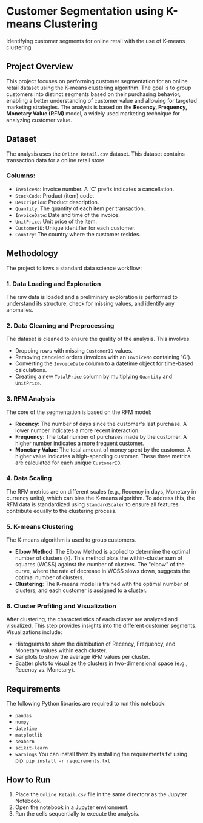 # Customer Segmentation using K-means Clustering
Identifying customer segments for online retail with the use of K-means clustering

## Project Overview
This project focuses on performing customer segmentation for an online retail dataset using the K-means clustering algorithm. The goal is to group customers into distinct segments based on their purchasing behavior, enabling a better understanding of customer value and allowing for targeted marketing strategies. The analysis is based on the **Recency, Frequency, Monetary Value (RFM)** model, a widely used marketing technique for analyzing customer value.

## Dataset
The analysis uses the `Online Retail.csv` dataset. This dataset contains transaction data for a online retail store.
### Columns:
- `InvoiceNo`: Invoice number. A 'C' prefix indicates a cancellation.
- `StockCode`: Product (item) code.
- `Description`: Product description.
- `Quantity`: The quantity of each item per transaction.
- `InvoiceDate`: Date and time of the invoice.
- `UnitPrice`: Unit price of the item.
- `CustomerID`: Unique identifier for each customer.
- `Country`: The country where the customer resides.

## Methodology
The project follows a standard data science workflow:

### 1. Data Loading and Exploration
The raw data is loaded and a preliminary exploration is performed to understand its structure, check for missing values, and identify any anomalies.

### 2. Data Cleaning and Preprocessing
The dataset is cleaned to ensure the quality of the analysis. This involves:
- Dropping rows with missing `CustomerID` values.
- Removing canceled orders (invoices with an `InvoiceNo` containing 'C').
- Converting the `InvoiceDate` column to a datetime object for time-based calculations.
- Creating a new `TotalPrice` column by multiplying `Quantity` and `UnitPrice`.

### 3. RFM Analysis
The core of the segmentation is based on the RFM model:
- **Recency**: The number of days since the customer's last purchase. A lower number indicates a more recent interaction.
- **Frequency**: The total number of purchases made by the customer. A higher number indicates a more frequent customer.
- **Monetary Value**: The total amount of money spent by the customer. A higher value indicates a high-spending customer.
These three metrics are calculated for each unique `CustomerID`.

### 4. Data Scaling
The RFM metrics are on different scales (e.g., Recency in days, Monetary in currency units), which can bias the K-means algorithm. To address this, the RFM data is standardized using `StandardScaler` to ensure all features contribute equally to the clustering process.

### 5. K-means Clustering
The K-means algorithm is used to group customers.
- **Elbow Method**: The Elbow Method is applied to determine the optimal number of clusters (`k`). This method plots the within-cluster sum of squares (WCSS) against the number of clusters. The "elbow" of the curve, where the rate of decrease in WCSS slows down, suggests the optimal number of clusters.
- **Clustering**: The K-means model is trained with the optimal number of clusters, and each customer is assigned to a cluster.

### 6. Cluster Profiling and Visualization
After clustering, the characteristics of each cluster are analyzed and visualized. This step provides insights into the different customer segments. Visualizations include:
- Histograms to show the distribution of Recency, Frequency, and Monetary values within each cluster.
- Bar plots to show the average RFM values per cluster.
- Scatter plots to visualize the clusters in two-dimensional space (e.g., Recency vs. Monetary).

## Requirements
The following Python libraries are required to run this notebook:
- `pandas`
- `numpy`
- `datetime`
- `matplotlib`
- `seaborn`
- `scikit-learn`
- `warnings`
You can install them by installing the requirements.txt using pip:
`pip install -r requirements.txt`

## How to Run
1. Place the `Online Retail.csv` file in the same directory as the Jupyter Notebook.
2. Open the notebook in a Jupyter environment.
3. Run the cells sequentially to execute the analysis.